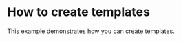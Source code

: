 # How to create templates


<p>This example demonstrates how you can create templates.</p>

<br/>


